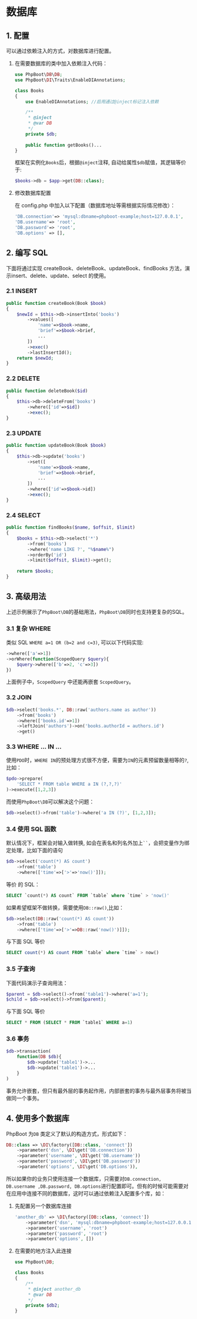 # 数据库

## 1. 配置
可以通过依赖注入的方式，对数据库进行配置。

1. 在需要数据库的类中加入依赖注入代码：
	
	```php
	use PhpBoot\DB\DB;
	use PhpBoot\DI\Traits\EnableDIAnnotations;
	
	class Books
	{
	    use EnableDIAnnotations; //启用通过@inject标记注入依赖
	
	    /**
	     * @inject
	     * @var DB
	     */
	    private $db;
	    
	    public function getBooks()...
	}
	```
	框架在实例化```Books```后，根据```@inject```注释, 自动给属性```$db```赋值，其逻辑等价于:
	
	```php
	$books->db = $app->get(DB::class);
	```
	
2. 修改数据库配置
	
	在 config.php 中加入以下配置（数据库地址等需根据实际情况修改）：
	
	```php
	'DB.connection'=> 'mysql:dbname=phpboot-example;host=127.0.0.1',
	'DB.username'=> 'root',
	'DB.password'=> 'root',
	'DB.options' => [],
	```
	
## 2. 编写 SQL

下面将通过实现 createBook、deleteBook、updateBook、findBooks 方法，演示insert、delete、update、select 的使用。

### 2.1 INSERT

```php
public function createBook(Book $book)
{
    $newId = $this->db->insertInto('books')
        ->values([
	        'name'=>$book->name,
	        'brief'=>$book->brief,
	        ...
        ])
        ->exec()
        ->lastInsertId(); 
    return $newId;
}
```

### 2.2 DELETE

```php
public function deleteBook($id)
{
    $this->db->deleteFrom('books')
        ->where(['id'=>$id])
        ->exec();
}
```

### 2.3 UPDATE

```php
public function updateBook(Book $book)
{
    $this->db->update('books')
        ->set([
	        'name'=>$book->name,
	        'brief'=>$book->brief,
	        ...
        ])
        ->where(['id'=>$book->id])
        ->exec(); 
}
```

### 2.4 SELECT

```php
public function findBooks($name, $offsit, $limit)
{
    $books = $this->db->select('*')
        ->from('books')
        ->where('name LIKE ?', "%$name%")
        ->orderBy('id')
        ->limit($offsit, $limit)->get();
        
    return $books;
}
```

## 3. 高级用法

上述示例展示了```PhpBoot\DB```的基础用法，```PhpBoot\DB```同时也支持更复杂的SQL。

### 3.1 复杂 WHERE

类似 SQL ```WHERE a=1 OR (b=2 and c=3)```, 可以以下代码实现:

```php
->where(['a'=>1])
->orWhere(function(ScopedQuery $query){
    $query->where(['b'=>2, 'c'=>3])
})
```

上面例子中，```ScopedQuery``` 中还能再嵌套 ```ScopedQuery```。

### 3.2 JOIN

```php
$db->select('books.*', DB::raw('authors.name as author'))
    ->from('books')
    ->where(['books.id'=>1])
    ->leftJoin('authors')->on('books.authorId = authors.id')
    ->get()
```

### 3.3 WHERE ... IN ...

使用```PDO```时，```WHERE IN```的预处理方式很不方便，需要为```IN```的元素预留数量相等的```?```, 比如：

```php
$pdo->prepare(
    'SELECT * FROM table WHERE a IN (?,?,?)'
)->execute([1,2,3])
```

而使用```PhpBoot\DB```可以解决这个问题：

```php
$db->select()->from('table')->where('a IN (?)', [1,2,3]);
```

### 3.4 使用 SQL 函数

默认情况下，框架会对输入做转换, 如会在表名和列名外加上``` `` ```，会把变量作为绑定处理，比如下面的语句

```php
$db->select('count(*) AS count')
    ->from('table')
    ->where(['time'=>['>'=>'now()']]);
```

 等价 的 SQL：

```sql
SELECT `count(*) AS count` FROM `table` where `time` > 'now()'
```

如果希望框架不做转换，需要使用```DB::raw()```,比如：

```php
$db->select(DB::raw('count(*) AS count'))
    ->from('table')
    ->where(['time'=>['>'=>DB::raw('now()')]]);
```

与下面 SQL 等价

```sql
SELECT count(*) AS count FROM `table` where `time` > now()
```


### 3.5 子查询

下面代码演示子查询用法：

```php
$parent = $db->select()->from('table1')->where('a=1');
$child = $db->select()->from($parent);
```

与下面 SQL 等价

```sql
SELECT * FROM (SELECT * FROM `table1` WHERE a=1)
```

### 3.6 事务

```php
$db->transaction(
    function(DB $db){
        $db->update('table1')->...
        $db->update('table1')->...
    }
)
```

事务允许嵌套，但只有最外层的事务起作用，内部嵌套的事务与最外层事务将被当做同一个事务。

## 4. 使用多个数据库

PhpBoot 为```DB``` 类定义了默认的构造方式，形式如下：

```php
DB::class => \DI\factory([DB::class, 'connect'])
    ->parameter('dsn', \DI\get('DB.connection'))
    ->parameter('username', \DI\get('DB.username'))
    ->parameter('password', \DI\get('DB.password'))
    ->parameter('options', \DI\get('DB.options')),
```

所以如果你的业务只使用连接一个数据库，只需要对```DB.connection, DB.username ,DB.password, DB.options```进行配置即可。但有的时候可能需要对在应用中连接不同的数据库，这时可以通过依赖注入配置多个库，如：

1. 先配置另一个数据库连接

	```php
	'another_db' => \DI\factory([DB::class, 'connect'])
	    ->parameter('dsn', 'mysql:dbname=phpboot-example;host=127.0.0.1')
	    ->parameter('username', 'root')
	    ->parameter('password', 'root')
	    ->parameter('options', [])
	```
	
2. 在需要的地方注入此连接

	```php
	use PhpBoot\DB;
	
	class Books
	{
	    /**
	     * @inject another_db
	     * @var DB
	     */
	    private $db2;
	}
	```	
